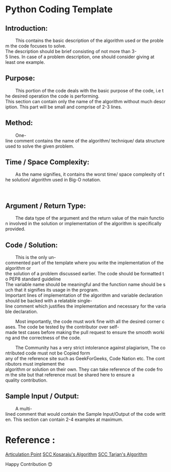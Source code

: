 # Python Coding Template 

## Introduction:

        This contains the basic description of the algorithm used or the problem the code focuses to solve. The description should be brief consisting of not more than 3-5 lines. In case of a problem description, one should consider giving at least one example.

## Purpose:

        This portion of the code deals with the basic purpose of the code, i.e the desired operation the code is performing. This section can contain only the name of the algorithm without much description. This part will be small and comprise of 2-3 lines.

## Method:

        One-line comment contains the name of the algorithm/ technique/ data structure used to solve the given problem.

## Time / Space Complexity:

        As the name signifies, it contains the worst time/ space complexity of the solution/ algorithm used in Big-O notation.

    
## Argument / Return Type:

        The data type of the argument and the return value of the main function involved in the solution or implementation of the algorithm is specifically provided.


## Code / Solution:

        This is the only un-commented part of the template where you write the implementation of the algorithm or the solution of a problem discussed earlier. The code should be formatted to PEP8 standard guideline The variable name should be meaningful and the function name should be such that it signifies its usage in the program. Important lines of implementation of the algorithm and variable declaration should be backed with a relatable single-line comment which justifies the implementation and necessary for the variable declaration.

        Most importantly, the code must work fine with all the desired corner cases. The code be tested by the contributor over self-made test cases before making the pull request to ensure the smooth working and the correctness of the code. 

        The Community has a very strict intolerance against plagiarism, The contributed code must not be Copied form any of the reference site such as GeekForGeeks, Code Nation etc. The contributors must implement the algorithm or solution on their own. They can take reference of the code from the site but that reference must be shared here to ensure a quality contribution.


## Sample Input / Output:

        A multi-lined comment that would contain the Sample Input/Output of the code written. This section can contain 2-4 examples at maximum. 


# Reference :

[Articulation Point](https://github.com/TesseractCoding/NeoAlgo/blob/master/Python/graphs/Articulation_Point.py)
[SCC Kosaraju's Algorithm](https://github.com/TesseractCoding/NeoAlgo/blob/master/Python/graphs/SCC_Kosaraju.py)
[SCC Tarjan's Algorithm](https://github.com/TesseractCoding/NeoAlgo/blob/master/Python/graphs/SCC_Tarjan.py)

Happy Contribution 😊